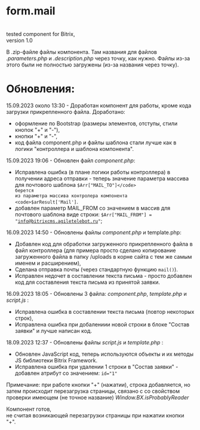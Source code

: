 # form.mail 
<br>tested component for Bitrix,
<br>version 1.0

В .zip-файле файлы компонента. 
Там названия для файлов <i>.parameters.php</i> и <i>.description.php</i> через точку, как нужно. 
Файлы из-за этого были не полностью загружены (из-за названия через точку).

# Обновления:

15.09.2023 около 13:30 - Доработан компонент для работы,
кроме кода загрузки прикрепленного файла.
Доработано:
- оформление по Bootstrap (размеры элементов, отступы, стили кнопок "+" и "-"),
- кнопки "+" и "-",
- код файла component.php  и файлы шаблона стали лучше как в логики "контроллера
и шаблона компонента".

15.09.2023 19:06 - Обновлен файл <i>component.php</i>:
- Исправлена ошибка (в плане логики работы контроллера) в получении адреса отправки -
теперь значение параметра массива для почтового шаблона <code>$Arr["MAIL_TO"]</code> берется 
из параметра массива контролера компонента <code>$arResult['Mail']</code>.
- добавлен параметр MAIL_FROM со значением в массив для почтового шаблона виде строки:
  <code>$Arr["MAIL_FROM"] = "info@bitrixcms.agiletelebot.ru"</code>;

16.09.2023 14:50 - Обновлены файлы <i>component.php</i> и template.php:
- Добавлен код для обработки загруженного прикрепленного файла в файл контроллера
(для примера просто сделано копирование загруженного файла в папку /uploads в корне сайта
с тем же самым именем и расширением),
- Сделана отправка почты (через стандартную функцию <code>mail()</code>).
- Исправлен недочет в составлении текста письма - просто добавлен код для составления
 текста письма из принятой заявки.

16.09.2023 18:05 - Обновлены 3 файла: <i>component.php</i>, <i>template.php</i> и <i>script.js</i> :
- Исправлена ошибка в составлении текста письма (повтор некоторых строк),
- Исправлена ошибка при добалениии новой строки в блоке "Состав заявки"
и лучше написан код.

18.09.2023 12:37 - Обновлены файлы <i>script.js</i> и <i>template.php</i> :
- Обновлен JavaScript код, теперь используются объекты и их методы JS библиотеки Bitrix Framework.
-  Исправлена ошибка при удалении 1 строки в "Состав заявки" - добавлен атрибут со значением:
<code>id="1"</code>
 
Примечание: при работе кнопки "+" (нажатии), строка добавляется, но затем происходит перезагрузка
страницы, связано с со свойством проверки имеющем (не точное название) <i>Window.BX.isProbablyReader</i>  

Компонент готов, 
<br>не считая возникающей перезагрузки страницы при нажатии кнопки "+".
